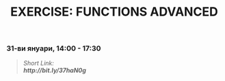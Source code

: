 <h1 align="center">EXERCISE: FUNCTIONS ADVANCED</h1>
    <br>

<h3>31-ви януари, 14:00 - 17:30</h3>

<blockquote>
    <i>
        Short Link: <br> 
        <b>
            http://bit.ly/37haN0g
        </b> 
    </i>
</blockquote>
